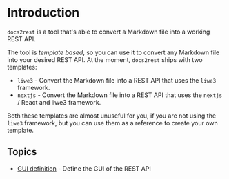 # Introduction

`docs2rest` is a tool that's able to convert a Markdown file into a working REST API.

The tool is *template based*, so you can use it to convert any Markdown file into your desired REST API.
At the moment, `docs2rest` ships with two templates:

* `liwe3`	- Convert the Markdown file into a REST API that uses the `liwe3` framework.
* `nextjs`	- Convert the Markdown file into a REST API that uses the `nextjs` / React and liwe3 framework.

Both these templates are almost unuseful for you, if you are not using the `liwe3` framework, but you can use them as a reference to create your own template.

## Topics
  - [GUI definition](gui.md) - Define the GUI of the REST API